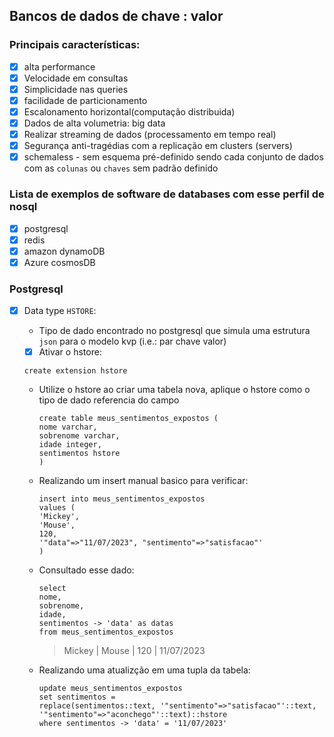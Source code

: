 ## Bancos de dados de chave : valor


### Principais características:
- [x] alta performance
- [x] Velocidade em consultas
- [x] Simplicidade nas queries
- [x] facilidade de particionamento
- [x] Escalonamento horizontal(computação distribuida)  
- [x] Dados de alta volumetria: big data
- [x] Realizar streaming de dados (processamento em tempo real)
- [x] Segurança anti-tragédias com a replicação em clusters (servers)
- [x] schemaless - sem esquema pré-definido sendo cada conjunto de dados com as `colunas` ou `chaves` sem padrão definido

### Lista de exemplos de software de databases com esse perfil de nosql
- [x] postgresql
- [x] redis
- [x] amazon dynamoDB
- [x] Azure cosmosDB

### Postgresql

- [x] Data type `HSTORE`:

  - Tipo de dado encontrado no postgresql que simula uma estrutura `json` para o modelo kvp (i.e.: par chave valor)
  - [x] Ativar o hstore:
  ```
  create extension hstore
  ```
  - Utilize o hstore ao criar uma tabela nova, aplique o hstore como o tipo de dado referencia do campo
    ```
    create table meus_sentimentos_expostos (
    nome varchar,
    sobrenome varchar,
    idade integer,
    sentimentos hstore
    )
    ```

  - Realizando um insert manual basico para verificar:
    ```
    insert into meus_sentimentos_expostos
    values (
    'Mickey',
    'Mouse',
    120,
    '"data"=>"11/07/2023", "sentimento"=>"satisfacao"'
    )
    ```

  - Consultado esse dado:
    ```
    select
    nome,
    sobrenome,
    idade,
    sentimentos -> 'data' as datas
    from meus_sentimentos_expostos
    ```
    > Mickey | Mouse | 120 | 11/07/2023

  - Realizando uma atualizção em uma tupla da tabela:
    ```
    update meus_sentimentos_expostos
    set sentimentos =
    replace(sentimentos::text, '"sentimento"=>"satisfacao"'::text, '"sentimento"=>"aconchego"'::text)::hstore
    where sentimentos -> 'data' = '11/07/2023'
    ```
